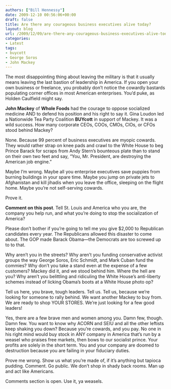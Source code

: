 ```yaml
---
authors: ["Bill Hennessy"]
date: 2009-12-10 00:56:06+00:00
draft: false
title: Are there any courageous business executives alive today?
layout: blog
url: /2009/12/09/are-there-any-courageous-business-executives-alive-today/
categories:
- Latest
tags:
- buycott
- George Soros
- John Mackey
---
```


The most disappointing thing about leaving the military is that it usually means leaving the last bastion of leadership in America. If you open your own business or freelance, you probably don’t notice the cowardly bastards populating corner offices in most American enterprises. You’d puke, as Holden Caulfield might say.

 

**John Mackey** of **Whole Foods** had the courage to oppose socialized medicine AND to defend his position and his right to say it. Gina Loudon led a Nationwide Tea Party Coalition **BUYcott** in support of Mackey. It was a wild success. How many corporate CEOs, COOs, CMOs, CIOs, or CFOs stood behind Mackey?

 

None. Because 99 percent of business executives are myopic cowards. They would rather strap on knee pads and crawl to the White House to beg Prince Barack for scraps from Andy Stern’s bounteous plate than to stand on their own two feet and say, “You, Mr. President, are destroying the American job engine.” 

 

Maybe I’m wrong. Maybe all you enterprise executives save puppies from burning buildings in your spare time. Maybe you jump on private jets to Afghanistan and kill jihadis when you leave the office, sleeping on the flight home. Maybe you’re not self-serving cowards.

 

Prove it. 

 

**Comment on this post**. Tell St. Louis and America who you are, the company you help run, and what you’re doing to stop the socialization of America?

 

Please don’t bother if you’re going to tell me you give $2,000 to Republican candidates every year. The Republicans allowed this disaster to come about. The GOP made Barack Obama—the Democrats are too screwed up to to that. 

 

Why aren’t you in the streets? Why aren’t you funding conservative activist groups the way George Soros, Eric Schmidt, and Mark Cuban fund the commies? Why don’t you take a stand even at the expense of a few customers? Mackey did it, and we stood behind him. Where the hell are you? Why aren’t you belittling and ridiculing the White House’s anti-liberty schemes instead of licking Obama’s boots at a White House photo op?

 

Tell us here, you brave, tough leaders. Tell us. Tell us, because we’re looking for someone to rally behind. We want another Mackey to buy from. We are ready to shop YOUR STORES. We’re just looking for a few good leaders!

 

Yes, there are a few brave men and women among you. Damn few, though. Damn few. You want to know why ACORN and SEIU and all the other leftists keep shaking you down? Because you’re cowards, and you pay. No one in his right mind would buy stock in ANY company in America that’s run by a weasel who praises free markets, then bows to our socialist prince. Your profits are solely in the short term. You and your company are doomed to destruction because you are failing in your fiduciary duties.

 

Prove me wrong. Show us what you’re made of, if it’s anything but tapioca pudding. Comment. Go public. We don’t shop in shady back rooms. Man up and act like Americans. 

 

Comments section is open. Use it, ya weasels. 
